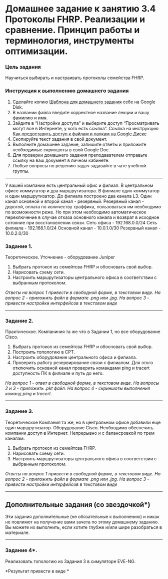 # Домашнее задание к занятию 3.4 Протоколы FHRP. Реализации и сравнение. Принцип работы и терминология, инструменты оптимизации.

### Цель задания

Научиться выбирать и настраивать протоколы семейства FHRP.


### Инструкция к выполнению домашнего задания

1. Сделайте копию [Шаблона для домашнего задания](https://docs.google.com/document/d/1youKpKm_JrC0UzDyUslIZW2E2bIv5OVlm_TQDvH5Pvs/edit) себе на Google Disk.
2. В названии файла введите корректное название лекции и вашу фамилию и имя.
3. Зайдите в “Настройки доступа” и выберите доступ “Просматривать могут все в Интернете, у кого есть ссылка”.
 Ссылка на инструкцию [Как предоставить доступ к файлам и папкам на Google Диске](https://support.google.com/docs/answer/2494822?hl=ru&co=GENIE.Platform%3DDesktop)
5. Скопируйте текст задания в свой документ.
6. Выполните домашнее задание, запишите ответы и приложите необходимые скриншоты в свой Google Doc.
7. Для проверки домашнего задания преподавателем отправьте ссылку на ваш документ в личном кабинете.
8. Любые вопросы по решению задач задавайте в чате учебной группы.

------
У вашей компании есть центральный офис и филиал. В центральном офисе коммутатор и два маршрутизатора. В филиале один коммутатор и один маршрутизатор.
До филиала построено два канала L3. Один канал основной и второй канал - резервный. 
Резервный канал - дорогой, оплата по количеству траффика, пользоваться им необходимо по возможности реже. 
Но при этом необходимо автоматическое переключение в случае отказа основного канала и возврат в исходное сотояние при восстановлении связи.
Сеть офиса - 192.168.0.0/24
Сеть филиала - 192.168.1.0/24
Основной канал - 10.0.1.0/30
Резервный канал - 10.0.2.0/30

### Задание 1.
Теоретическое.
Уточнение - оборудование Juniper

1. Выбрать протокол из семейтсва FHRP и обосновать свой выбор.
2. Нарисовать схему сети.
3. Настроить маршрутизаторы центрального офиса в соответствии с выбранным протоколом.

*Ответы на вопрос 1 привести в свободной форме, в текстовом виде. На вопрос 2 - приложить файл в формате .png или .jpg. На вопрос 3 - привести настройки интерфейсов в текстовом виде*

---

### Задание 2.
Практическое.
Компаниния та же что в Задании 1, но все оборудование Cisco.

1. Выбрать протокол из семейтсва FHRP и обосновать свой выбор.
2. Построить топологию в СРТ. 
3. Настроить оборудование центрального офиса и филиала.
4. Проверить работу резервирование связи с филиалом. Для этого отключить основной канал проверить командами ping и tracert доступность ПК в филиале и путь до него.

*На вопрос 1 - ответ в свободной форме, в текстовом виде. На вопросы 2 и 3 - приложить .pkt файл. На вопрос 4 - скриншоты выполнения команд ping и tracert.*

---

### Задание 3.

Теоретическое
Компания та же, но в центральном офисе добавили еще один маршрутизатор. Оборудование Cisco.
Необходимо обеспечить компании доступ в Интернет. Непрерывно и с балансровкой по трем каналам.


1. Выбрать протокол из семейтсва FHRP.
2. Нарисовать схему сети.
3. Настроить маршрутизаторы центрального офиса в соответствии с выбранным протоколом.

*Ответы на вопрос 1 привести в свободной форме, в текстовом виде. На вопрос 2 - приложить файл в формате .png или .jpg. На вопрос 3 - привести настройки интерфейсов в текстовом виде*

---

## Дополнительные задания (со звездочкой*)

Эти задания дополнительные (не обязательные к выполнению) и никак не повлияют на получение вами зачета по этому домашнему заданию. Вы можете их выполнить, если хотите глубже и/или шире разобраться в материале.

---

### Задание 4*.

Реализовать топологию из Задания 3 в симуляторе EVE-NG. 

*Результат привести в виде *
